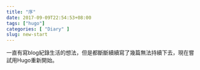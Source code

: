 ```yaml
---
title: "序"
date: 2017-09-09T22:54:53+08:00
tags: ["hugo"]
categories: [ "Diary" ]
slug: new-start
---
```


一直有寫blog紀錄生活的想法，但是都斷斷續續寫了幾篇無法持續下去，現在嘗試用Hugo重新開始。

